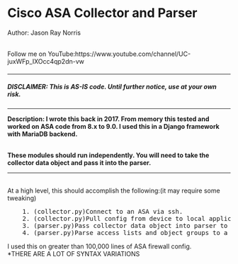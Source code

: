 # Cisco ASA Collector and Parser
<p>Author: Jason Ray Norris</p>
<br>
Follow me on YouTube:https://www.youtube.com/channel/UC-juxWFp_IXOcc4qp2dn-vw

<h4></h4>
<hr>
<h5>DISCLAIMER: This is AS-IS code. Until further notice, use at your own risk.</h5>

<hr>
<b>Description:
I wrote this back in 2017.  From memory this tested and worked on ASA code from 8.x to 9.0.
I used this in a Django framework with MariaDB backend.  

<br>These modules should run independently. You will need to take the collector data object and pass it into the parser.
</b>
<hr>
<br>
At a high level, this should accomplish the following:(it may require some tweaking)
<br>
<pre>
    1. (collector.py)Connect to an ASA via ssh.
    2. (collector.py)Pull config from device to local application memory.
    3. (parser.py)Pass collector data object into parser to parse configuration for application object representation.
    4. (parser.py)Parse access lists and object groups to a normalized a non-nested representation.
</pre>

I used this on greater than 100,000 lines of ASA firewall config. 
<br>*THERE ARE A LOT OF SYNTAX VARIATIONS
    
         

